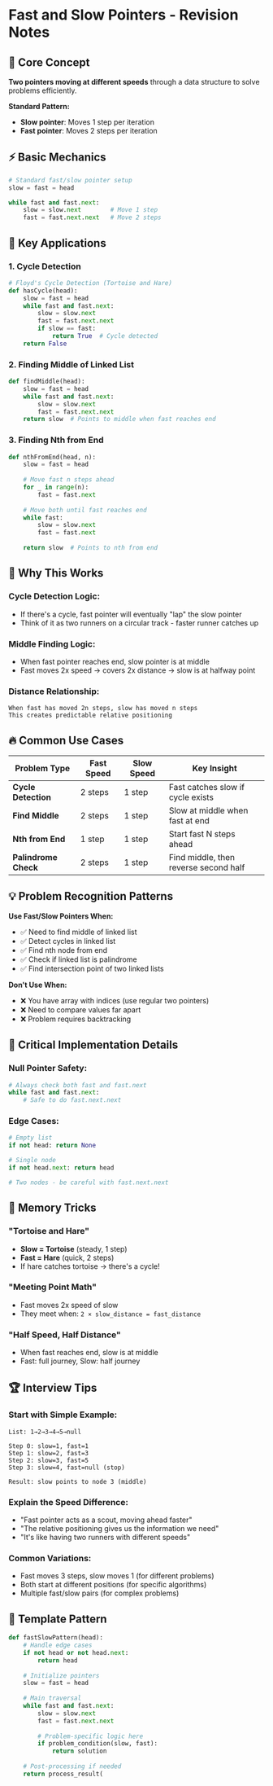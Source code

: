 # Fast and Slow Pointers - Revision Notes

## 🎯 Core Concept
**Two pointers moving at different speeds** through a data structure to solve problems efficiently.

**Standard Pattern:**
- **Slow pointer**: Moves 1 step per iteration
- **Fast pointer**: Moves 2 steps per iteration

## ⚡ Basic Mechanics

```python
# Standard fast/slow pointer setup
slow = fast = head

while fast and fast.next:
    slow = slow.next        # Move 1 step
    fast = fast.next.next   # Move 2 steps
```

## 🔑 Key Applications

### **1. Cycle Detection**
```python
# Floyd's Cycle Detection (Tortoise and Hare)
def hasCycle(head):
    slow = fast = head
    while fast and fast.next:
        slow = slow.next
        fast = fast.next.next
        if slow == fast:
            return True  # Cycle detected
    return False
```

### **2. Finding Middle of Linked List**
```python
def findMiddle(head):
    slow = fast = head
    while fast and fast.next:
        slow = slow.next
        fast = fast.next.next
    return slow  # Points to middle when fast reaches end
```

### **3. Finding Nth from End**
```python
def nthFromEnd(head, n):
    slow = fast = head
    
    # Move fast n steps ahead
    for _ in range(n):
        fast = fast.next
    
    # Move both until fast reaches end
    while fast:
        slow = slow.next
        fast = fast.next
    
    return slow  # Points to nth from end
```

## 🧠 Why This Works

### **Cycle Detection Logic:**
- If there's a cycle, fast pointer will eventually "lap" the slow pointer
- Think of it as two runners on a circular track - faster runner catches up

### **Middle Finding Logic:**
- When fast pointer reaches end, slow pointer is at middle
- Fast moves 2x speed → covers 2x distance → slow is at halfway point

### **Distance Relationship:**
```
When fast has moved 2n steps, slow has moved n steps
This creates predictable relative positioning
```

## 🔥 Common Use Cases

| Problem Type | Fast Speed | Slow Speed | Key Insight |
|--------------|------------|------------|-------------|
| **Cycle Detection** | 2 steps | 1 step | Fast catches slow if cycle exists |
| **Find Middle** | 2 steps | 1 step | Slow at middle when fast at end |
| **Nth from End** | 1 step | 1 step | Start fast N steps ahead |
| **Palindrome Check** | 2 steps | 1 step | Find middle, then reverse second half |

## 💡 Problem Recognition Patterns

**Use Fast/Slow Pointers When:**
- ✅ Need to find middle of linked list
- ✅ Detect cycles in linked list  
- ✅ Find nth node from end
- ✅ Check if linked list is palindrome
- ✅ Find intersection point of two linked lists

**Don't Use When:**
- ❌ You have array with indices (use regular two pointers)
- ❌ Need to compare values far apart
- ❌ Problem requires backtracking

## 🚨 Critical Implementation Details

### **Null Pointer Safety:**
```python
# Always check both fast and fast.next
while fast and fast.next:
    # Safe to do fast.next.next
```

### **Edge Cases:**
```python
# Empty list
if not head: return None

# Single node
if not head.next: return head

# Two nodes - be careful with fast.next.next
```

## 🎪 Memory Tricks

### **"Tortoise and Hare"**
- **Slow = Tortoise** (steady, 1 step)
- **Fast = Hare** (quick, 2 steps)
- If hare catches tortoise → there's a cycle!

### **"Meeting Point Math"**
- Fast moves 2x speed of slow
- They meet when: `2 × slow_distance = fast_distance`

### **"Half Speed, Half Distance"**
- When fast reaches end, slow is at middle
- Fast: full journey, Slow: half journey

## 🏆 Interview Tips

### **Start with Simple Example:**
```
List: 1→2→3→4→5→null

Step 0: slow=1, fast=1
Step 1: slow=2, fast=3  
Step 2: slow=3, fast=5
Step 3: slow=4, fast=null (stop)

Result: slow points to node 3 (middle)
```

### **Explain the Speed Difference:**
- "Fast pointer acts as a scout, moving ahead faster"
- "The relative positioning gives us the information we need"
- "It's like having two runners with different speeds"

### **Common Variations:**
- Fast moves 3 steps, slow moves 1 (for different problems)
- Both start at different positions (for specific algorithms)
- Multiple fast/slow pairs (for complex problems)

## 🔄 Template Pattern

```python
def fastSlowPattern(head):
    # Handle edge cases
    if not head or not head.next:
        return head
    
    # Initialize pointers
    slow = fast = head
    
    # Main traversal
    while fast and fast.next:
        slow = slow.next
        fast = fast.next.next
        
        # Problem-specific logic here
        if problem_condition(slow, fast):
            return solution
    
    # Post-processing if needed
    return process_result(
